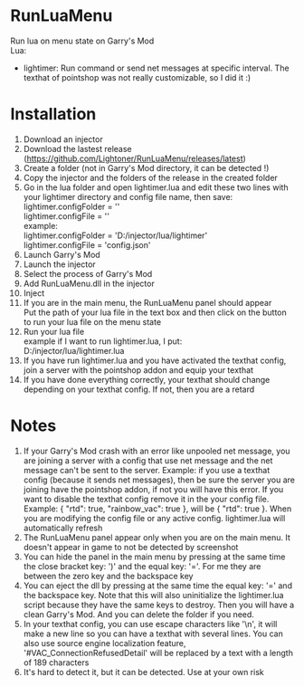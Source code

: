 # RunLuaMenu
Run lua on menu state on Garry's Mod
<br/>Lua:
- lightimer: Run command or send net messages at specific interval. The texthat of pointshop was not really customizable, so I did it :)
# Installation
1. Download an injector
2. Download the lastest release (https://github.com/Lightoner/RunLuaMenu/releases/latest)
3. Create a folder (not in Garry's Mod directory, it can be detected !)
4. Copy the injector and the folders of the release in the created folder
5. Go in the lua folder and open lightimer.lua and edit these two lines with your lightimer directory and config file name, then save:
   <br/>lightimer.configFolder = ''
   <br/>lightimer.configFile = ''
   <br/>example:
   <br/>lightimer.configFolder = 'D:/injector/lua/lightimer'
   <br/>lightimer.configFile = 'config.json'
6. Launch Garry's Mod
7. Launch the injector
8. Select the process of Garry's Mod
9. Add RunLuaMenu.dll in the injector
10. Inject
11. If you are in the main menu, the RunLuaMenu panel should appear
    <br/>Put the path of your lua file in the text box and then click on the button to run your lua file on the menu state
12. Run your lua file
    <br/>example if I want to run lightimer.lua, I put:
    <br/>D:/injector/lua/lightimer.lua
13. If you have run lightimer.lua and you have activated the texthat config, join a server with the pointshop addon and equip your texthat
14. If you have done everything correctly, your texthat should change depending on your texthat config. If not, then you are a retard
# Notes
1. If your Garry's Mod crash with an error like unpooled net message, you are joining a server with a config that use net message and the net message can't be sent to the server. Example: if you use a texthat config (because it sends net messages), then be sure the server you are joining have the pointshop addon, if not you will have this error. If you want to disable the texthat config remove it in the your config file. Example: { "rtd": true, "rainbow_vac": true }, will be { "rtd": true }. When you are modifying the config file or any active config. lightimer.lua will automatically refresh
2. The RunLuaMenu panel appear only when you are on the main menu. It doesn't appear in game to not be detected by screenshot
3. You can hide the panel in the main menu by pressing at the same time the close bracket key: ')' and the equal key: '='. For me they are between the zero key and the backspace key
4. You can eject the dll by pressing at the same time the equal key: '=' and the backspace key. Note that this will also uninitialize the lightimer.lua script because they have the same keys to destroy. Then you will have a clean Garry's Mod. And you can delete the folder if you need.
5. In your texthat config, you can use escape characters like '\n', it will make a new line so you can have a texthat with several lines. You can also use source engine localization feature, '#VAC_ConnectionRefusedDetail' will be replaced by a text with a length of 189 characters
6. It's hard to detect it, but it can be detected. Use at your own risk
